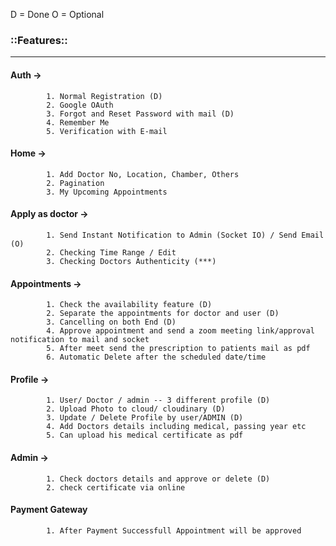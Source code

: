 D = Done
O = Optional

### ::Features:: ###
-----------------------------------------
#### Auth -> 
            1. Normal Registration (D)
            2. Google OAuth
            3. Forgot and Reset Password with mail (D)
            4. Remember Me
            5. Verification with E-mail
            

#### Home ->
            1. Add Doctor No, Location, Chamber, Others
            2. Pagination
            3. My Upcoming Appointments

#### Apply as doctor ->
            1. Send Instant Notification to Admin (Socket IO) / Send Email (O)
            2. Checking Time Range / Edit
            3. Checking Doctors Authenticity (***)
            
#### Appointments ->
            1. Check the availability feature (D)
            2. Separate the appointments for doctor and user (D)
            3. Cancelling on both End (D)
            4. Approve appointment and send a zoom meeting link/approval notification to mail and socket
            5. After meet send the prescription to patients mail as pdf
            6. Automatic Delete after the scheduled date/time

#### Profile ->
            1. User/ Doctor / admin -- 3 different profile (D)
            2. Upload Photo to cloud/ cloudinary (D)
            3. Update / Delete Profile by user/ADMIN (D)
            4. Add Doctors details including medical, passing year etc 
            5. Can upload his medical certificate as pdf

#### Admin -> 
            1. Check doctors details and approve or delete (D)
            2. check certificate via online
            

#### Payment Gateway
            1. After Payment Successfull Appointment will be approved